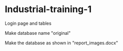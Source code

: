 # Industrial-training-1
Login page and tables

Make database name "original"


Make the database as shown in "report_images.docx"
